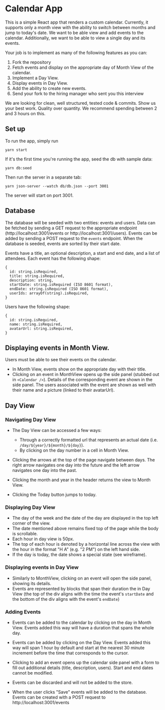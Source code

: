 # Calendar App

This is a simple React app that renders a custom calendar. Currently, it supports only a month view with the ability to switch between months and jump to today's date. We want to be able view and add events to the calendar. Additionally, we want to be able to view a single day and its events.

Your job is to implement as many of the following features as you can:
1) Fork the repository
2) Fetch events and display on the appropriate day of Month View of the calendar.
3) Implement a Day View.
4) Display events in Day View.
5) Add the ability to create new events.
6) Send your fork to the hiring manager who sent you this interview

We are looking for clean, well structured, tested code & commits. Show us your best work. Quality over quantity. We recommend spending between 2 and 3 hours on this.

## Set up
To run the app, simply run
```
yarn start
```

If it's the first time you're running the app, seed the db with sample data:
```
yarn db:seed
```

Then run the server in a separate tab:
```
yarn json-server --watch db/db.json --port 3001
```

The server will start on port 3001.

## Database
The database will be seeded with two entities: events and users. Data can be fetched by sending a GET request to the appropriate endpoint (http://localhost:3001/events or http://localhost:3001/users). Events can be added by sending a POST request to the `events` endpoint. When the database is seeded, events are sorted by their start date.

Events have a title, an optional description, a start and end date, and a list of attendees. Each event has the following shape:
```
{
  id: string.isRequired,
  title: string.isRequired,
  description: string,
  startDate: string.isRequired (ISO 8601 format),
  endDate: string.isRequired (ISO 8601 format),
  userIds: arrayOf(string).isRequired,
}
```

Users have the following shape:
```
{
  id: string.isRequired,
  name: string.isRequired,
  avatarUrl: string.isRequired,
}
```

## Displaying events in Month View.
Users must be able to see their events on the calendar.

- In Month View, events show on the appropriate day with their title.
- Clicking on an event in MonthView opens up the side panel (stubbed out in `<Calendar />`). Details of the corresponding event are shown in the side panel. The users associated with the event are shown as well with their name and a picture (linked to their avatarUrl).

## Day View

### Navigating Day View
- The Day View can be accessed a few ways:
  - Through a correctly formatted url that represents an actual date (i.e. `/day/${year}/${month}/${day}`).
  - By clicking on the day number in a cell in Month View.

- Clicking the arrows at the top of the page navigate between days. The right arrow navigates one day into the future and the left arrow navigates one day into the past.
- Clicking the month and year in the header returns the view to Month View.
- Clicking the Today button jumps to today.

### Displaying Day View
- The day of the week and the date of the day are displayed in the top left corner of the view.
- The date mentioned above remains fixed top of the page while the body is scrollable.
- Each hour in day view is 50px.
- The top of each hour is denoted by a horizontal line across the view with the hour in the format "H A" (e.g. "2 PM") on the left hand side.
- If the day is today, the date shows a special state (see wireframe).

### Displaying events in Day View
- Similarly to MonthView, clicking on an event will open the side panel, showing its details.
- Events are represented by blocks that span their duration the in Day View (the top of the div aligns with the time the event's `startDate` and the bottom of the div aligns with the event's `endDate`)

### Adding Events
- Events can be added to the calendar by clicking on the day in Month View. Events added this way will have a duration that spans the whole day.

- Events can be added by clicking on the Day View. Events added this way will span 1 hour by default and start at the nearest 30 minute increment before the time that corresponds to the cursor.

- Clicking to add an event opens up the calendar side panel with a form to fill out additional details (title, description, users). Start and end dates cannot be modified.

- Events can be discarded and will not be added to the store.
- When the user clicks "Save" events will be added to the database. Events can be created with a POST request to http://localhost:3001/events
